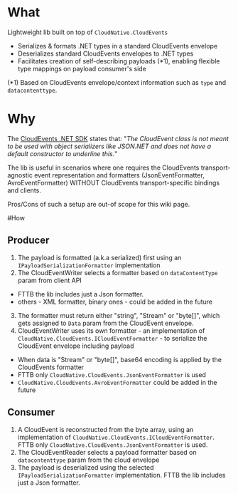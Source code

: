 ﻿# What

Lightweight lib built on top of `CloudNative.CloudEvents` 
 * Serializes & formats .NET types in a standard CloudEvents envelope
 * Deserializes standard CloudEvents envelopes to .NET types
 * Facilitates creation of self-describing payloads (\*1), enabling flexible type mappings on payload consumer's side

(\*1) Based on CloudEvents envelope/context information such as `type` and `datacontenttype`.

# Why

The [CloudEvents .NET SDK](https://github.com/cloudevents/sdk-csharp) states that:
"_The CloudEvent class is not meant to be used with object serializers like JSON.NET and does not have a default constructor to underline this._"

The lib is useful in scenarios where one requires the CloudEvents transport-agnostic event representation and formatters (JsonEventFormatter, AvroEventFormatter)
WITHOUT CloudEvents transport-specific bindings and clients.

Pros/Cons of such a setup are out-of scope for this wiki page.

#How

## Producer

1. The payload is formatted (a.k.a serialized) first using an `IPayloadSerializationFormatter` implementation 
2. The CloudEventWriter selects a formatter based on `dataContentType` param from client API
 * FTTB the lib includes just a Json formatter. 
 * others - XML formatter, binary ones - could be added in the future 
3. The formatter must return either "string", "Stream" or "byte[]", which gets assigned to `Data` param from the CloudEvent envelope.
4. CloudEventWriter uses its own formatter - an implementation of `CloudNative.CloudEvents.ICloudEventFormatter` - to serialize the CloudEvent envelope including payload 
 * When data is "Stream" or "byte[]", base64 encoding is applied by the CloudEvents formatter
 * FTTB only `CloudNative.CloudEvents.JsonEventFormatter` is used
 * `CloudNative.CloudEvents.AvroEventFormatter` could be added in the future

## Consumer

1. A CloudEvent is reconstructed from the byte array, using an implementation of `CloudNative.CloudEvents.ICloudEventFormatter`. FTTB only `CloudNative.CloudEvents.JsonEventFormatter` is used.
2. The CloudEventReader selects a payload formatter based on `datacontenttype` param from the cloud envelope
3. The payload is deserialized using the selected `IPayloadSerializationFormatter` implementation. FTTB the lib includes just a Json formatter.